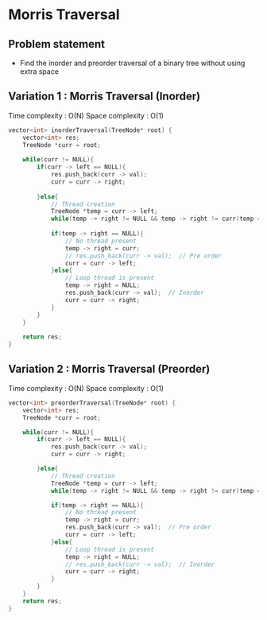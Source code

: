 # Morris Traversal

## Problem statement 

- Find the inorder and preorder traversal of a binary tree without using extra space

## Variation 1 : Morris Traversal (Inorder)

Time complexity : O(N)
Space complexity : O(1) 

```cpp
vector<int> inorderTraversal(TreeNode* root) {
    vector<int> res;
    TreeNode *curr = root;
    
    while(curr != NULL){
        if(curr -> left == NULL){
            res.push_back(curr -> val);
            curr = curr -> right;
            
        }else{
            // Thread creation
            TreeNode *temp = curr -> left;
            while(temp -> right != NULL && temp -> right != curr)temp = temp -> right;  // Rightmost node on the left subtree
    
            if(temp -> right == NULL){
                // No thread present
                temp -> right = curr;
                // res.push_back(curr -> val);  // Pre order
                curr = curr -> left;
            }else{
                // Loop thread is present
                temp -> right = NULL;
                res.push_back(curr -> val);  // Inorder
                curr = curr -> right;
            }
        }
    }
    
    return res;
}
```

## Variation 2 : Morris Traversal (Preorder)

Time complexity : O(N)
Space complexity : O(1) 

```cpp
vector<int> preorderTraversal(TreeNode* root) {
    vector<int> res;
    TreeNode *curr = root;

    while(curr != NULL){
        if(curr -> left == NULL){
            res.push_back(curr -> val);
            curr = curr -> right;

        }else{
            // Thread creation
            TreeNode *temp = curr -> left;
            while(temp -> right != NULL && temp -> right != curr)temp = temp -> right;  // Rightmost node on the left subtree

            if(temp -> right == NULL){
                // No thread present
                temp -> right = curr;
                res.push_back(curr -> val);  // Pre order
                curr = curr -> left;
            }else{
                // Loop thread is present
                temp -> right = NULL;
                // res.push_back(curr -> val);  // Inorder
                curr = curr -> right;
            }
        }
    }
    return res;
}
```
